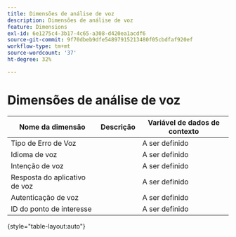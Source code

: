 ```yaml
---
title: Dimensões de análise de voz
description: Dimensões de análise de voz
feature: Dimensions
exl-id: 6e1275c4-3b17-4c65-a308-d420ea1acdf6
source-git-commit: 9f70dbeb9dfe54897915213480f05cbdfaf920ef
workflow-type: tm+mt
source-wordcount: '37'
ht-degree: 32%

---
```


# Dimensões de análise de voz

| Nome da dimensão | Descrição | Variável de dados de contexto |
| --- | --- | --- |
| Tipo de Erro de Voz | | A ser definido |
| Idioma de voz | | A ser definido |
| Intenção de voz | | A ser definido |
| Resposta do aplicativo de voz | | A ser definido |
| Autenticação de voz | | A ser definido |
| ID do ponto de interesse | | A ser definido |

{style="table-layout:auto"}
